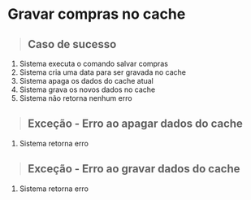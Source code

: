 # Gravar compras no cache

> ## Caso de sucesso

1. Sistema executa o comando salvar compras
2. Sistema cria uma data para ser gravada no cache
3. Sistema apaga os dados do cache atual
4. Sistema grava os novos dados no cache
5. Sistema não retorna nenhum erro

> ## Exceção - Erro ao apagar dados do cache

1. Sistema retorna erro

> ## Exceção - Erro ao gravar dados do cache

1. Sistema retorna erro
